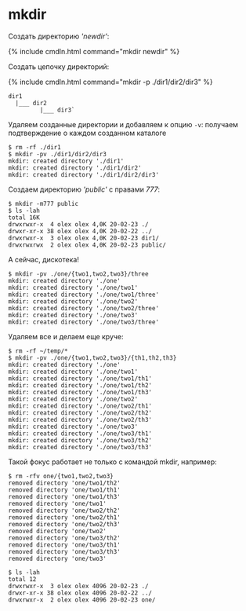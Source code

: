 # mkdir

Создать директорию _'newdir'_:

{% include cmdln.html command="mkdir newdir" %}

Создать цепочку директорий:

{% include cmdln.html command="mkdir -p ./dir1/dir2/dir3" %}


```
dir1
  |___ dir2
         |___ dir3`
```

Удаляем созданные директории и добавляем к опцию `-v`: получаем подтверждение о каждом созданном каталоге

```
$ rm -rf ./dir1
$ mkdir -pv ./dir1/dir2/dir3
mkdir: created directory './dir1'
mkdir: created directory './dir1/dir2'
mkdir: created directory './dir1/dir2/dir3'
```

Создаем директорию _'public'_ с правами _777_:

```
$ mkdir -m777 public
$ ls -lah
total 16K
drwxrwxr-x  4 olex olex 4,0K 20-02-23 ./
drwxr-xr-x 38 olex olex 4,0K 20-02-22 ../
drwxrwxr-x  3 olex olex 4,0K 20-02-23 dir1/
drwxrwxrwx  2 olex olex 4,0K 20-02-23 public/
````

А сейчас, дискотека!

```
$ mkdir -pv ./one/{two1,two2,two3}/three
mkdir: created directory './one'
mkdir: created directory './one/two1'
mkdir: created directory './one/two1/three'
mkdir: created directory './one/two2'
mkdir: created directory './one/two2/three'
mkdir: created directory './one/two3'
mkdir: created directory './one/two3/three'
```

Удаляем все и делаем еще круче:

```
$ rm -rf ~/temp/*
$ mkdir -pv ./one/{two1,two2,two3}/{th1,th2,th3}
mkdir: created directory './one'
mkdir: created directory './one/two1'
mkdir: created directory './one/two1/th1'
mkdir: created directory './one/two1/th2'
mkdir: created directory './one/two1/th3'
mkdir: created directory './one/two2'
mkdir: created directory './one/two2/th1'
mkdir: created directory './one/two2/th2'
mkdir: created directory './one/two2/th3'
mkdir: created directory './one/two3'
mkdir: created directory './one/two3/th1'
mkdir: created directory './one/two3/th2'
mkdir: created directory './one/two3/th3'
```

Такой фокус работает не только с командой mkdir, например:

```
$ rm -rfv one/{two1,two2,two3}
removed directory 'one/two1/th2'
removed directory 'one/two1/th1'
removed directory 'one/two1/th3'
removed directory 'one/two1'
removed directory 'one/two2/th2'
removed directory 'one/two2/th1'
removed directory 'one/two2/th3'
removed directory 'one/two2'
removed directory 'one/two3/th2'
removed directory 'one/two3/th1'
removed directory 'one/two3/th3'
removed directory 'one/two3'

$ ls -lah
total 12
drwxrwxr-x  3 olex olex 4096 20-02-23 ./
drwxr-xr-x 38 olex olex 4096 20-02-22 ../
drwxrwxr-x  2 olex olex 4096 20-02-23 one/
```
